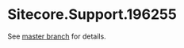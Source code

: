# Sitecore.Support.196255

See [master branch](https://github.com/sitecoresupport/Sitecore.Support.196255) for details.